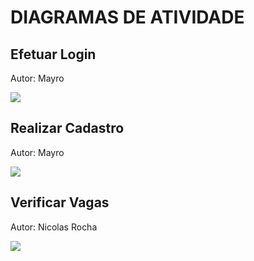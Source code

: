 # DIAGRAMAS DE ATIVIDADE

## Efetuar Login

Autor: Mayro

![](https://raw.githubusercontent.com/reyneralegria13/App-JobFinderv1/main/docs/UML/images/Diagrama%20de%20Atividade%20-%20Efetuar%20Login.png)

## Realizar Cadastro

Autor: Mayro

![](https://raw.githubusercontent.com/reyneralegria13/App-JobFinderv1/main/docs/UML/images/Diagrama%20de%20Atividade%20-%20Realizar%20Cadastro.png)


## Verificar Vagas

Autor: Nicolas Rocha

![](https://raw.githubusercontent.com/reyneralegria13/App-JobFinderv1/main/docs/UML/images/Diagrama%20de%20Atividade%20-%20Verificar%20Vagas.png)

